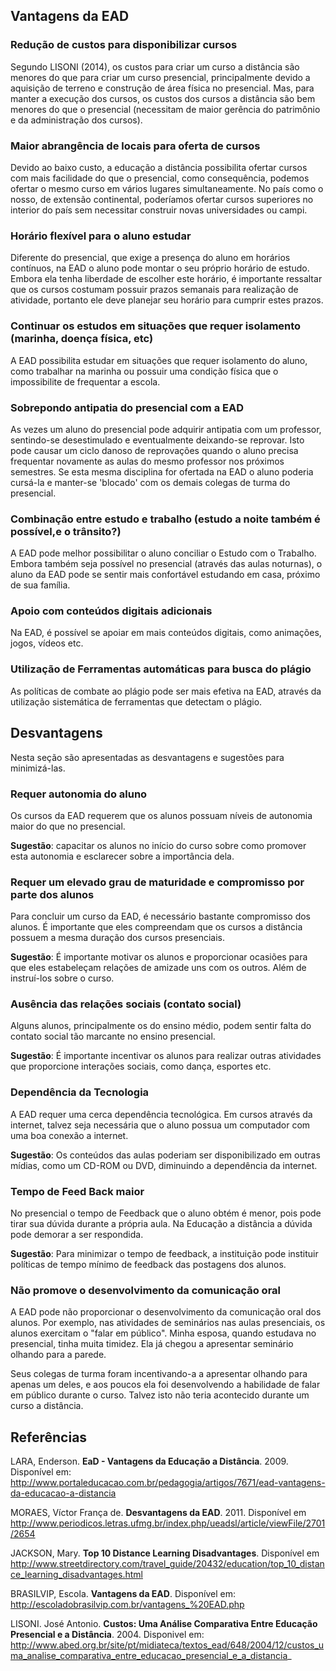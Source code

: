 ﻿
## Vantagens da EAD


### Redução de custos para disponibilizar cursos

Segundo LISONI (2014), os custos para criar um curso a distância são menores do que para criar um curso presencial, principalmente devido a aquisição de terreno e construção de área física no presencial. Mas, para manter a execução dos cursos, os custos dos cursos a distância são bem menores do que o presencial (necessitam de maior gerência do patrimônio e da administração dos cursos).

[//]: # ( "uma vez identificados os principais elementos de custos, tanto na implantação como na operação das duas Instituições, conclui-se que os investimentos de implantação em Instituição Presencial são bem maiores que os de Instituições On-line. Isto devido principalmente à aquisição de terreno e construção de área física." )

### Maior abrangência de locais para oferta de cursos

Devido ao baixo custo, a educação a distância possibilita ofertar cursos com mais facilidade do que o presencial, como consequência, podemos ofertar o mesmo curso em vários lugares simultaneamente. No país como o nosso, de extensão continental, poderíamos ofertar cursos superiores no interior do país sem necessitar construir novas universidades ou campi.

### Horário flexível para o aluno estudar

Diferente do presencial, que exige a presença do aluno em horários contínuos, na EAD o aluno pode montar o seu próprio horário de estudo. Embora ela tenha liberdade de escolher este horário, é importante ressaltar que os cursos costumam possuir prazos semanais para realização de atividade, portanto ele deve planejar seu horário para cumprir estes prazos.

### Continuar os estudos em situações que requer isolamento (marinha, doença física, etc)

A EAD possibilita estudar em situações que requer isolamento do aluno, como trabalhar na marinha ou possuir uma condição física que o impossibilite de frequentar a escola.

### Sobrepondo antipatia do presencial com a EAD

As vezes um aluno do presencial pode adquirir antipatia com um professor, sentindo-se desestimulado e eventualmente deixando-se reprovar. Isto pode causar um ciclo danoso de reprovações quando o aluno precisa frequentar novamente as aulas do mesmo professor nos próximos semestres. Se esta mesma disciplina for ofertada na EAD o aluno poderia cursá-la e manter-se 'blocado' com os demais colegas de turma do presencial.

### Combinação entre estudo e trabalho (estudo a noite também é possível,e o trânsito?)

A EAD pode melhor possibilitar o aluno conciliar o Estudo com o Trabalho. Embora também seja possível no presencial (através das aulas noturnas), o aluno da EAD pode se sentir mais confortável estudando em casa, próximo de sua família.

### Apoio com conteúdos digitais adicionais

Na EAD, é possível se apoiar em mais conteúdos digitais, como animações, jogos, vídeos etc.

### Utilização de Ferramentas automáticas para busca do plágio

As políticas de combate ao plágio pode ser mais efetiva na EAD, através da utilização sistemática de ferramentas que detectam o plágio.

## Desvantagens

Nesta seção são apresentadas as desvantagens e sugestões para minimizá-las.

### Requer autonomia do aluno

Os cursos da EAD requerem que os alunos possuam níveis de autonomia maior do que no presencial.

**Sugestão**: capacitar os alunos no início do curso sobre como promover esta autonomia e esclarecer sobre a importância dela.

### Requer um elevado grau de maturidade e compromisso por parte dos alunos

Para concluir um curso da EAD, é necessário bastante compromisso dos alunos. É importante que eles compreendam que os cursos a distância possuem a mesma duração dos cursos presenciais.

**Sugestão**: É importante motivar os alunos e proporcionar ocasiões para que eles estabeleçam relações de amizade uns com os outros. Além de instruí-los sobre o curso.

### Ausência das relações sociais (contato social)

Alguns alunos, principalmente os do ensino médio, podem sentir falta do contato social tão marcante no ensino presencial.

**Sugestão**: É importante incentivar os alunos para realizar outras atividades que proporcione interações sociais, como dança, esportes etc.

### Dependência da Tecnologia

A EAD requer uma cerca dependência tecnológica. Em cursos através da internet, talvez seja necessária que o aluno possua um computador com uma boa conexão a internet.

**Sugestão**: Os conteúdos das aulas poderiam ser disponibilizado em outras mídias, como um CD-ROM ou DVD, diminuindo a dependência da internet.

### Tempo de Feed Back maior

No presencial o tempo de Feedback que o aluno obtém é menor, pois pode tirar sua dúvida durante a própria aula. Na Educação a distância a dúvida pode demorar a ser respondida.

**Sugestão**: Para minimizar o tempo de feedback, a instituição pode instituir políticas de tempo mínimo de feedback das postagens dos alunos.

### Não promove o desenvolvimento da comunicação oral

A EAD pode não proporcionar o desenvolvimento da comunicação oral dos alunos. Por exemplo, nas atividades de seminários nas aulas presenciais, os alunos exercitam o "falar em público".
Minha esposa, quando estudava no presencial, tinha muita timidez. Ela já chegou a apresentar seminário olhando para a parede.

Seus colegas de turma foram incentivando-a a apresentar olhando para apenas um deles, e aos poucos ela foi desenvolvendo a habilidade de falar em público durante o curso. Talvez isto não teria acontecido durante um curso a distância.


## Referências

LARA, Enderson. **EaD - Vantagens da Educação a Distância**. 2009.
Disponível em: http://www.portaleducacao.com.br/pedagogia/artigos/7671/ead-vantagens-da-educacao-a-distancia

MORAES, Víctor França de. **Desvantagens da EAD**. 2011.
Disponível em  http://www.periodicos.letras.ufmg.br/index.php/ueadsl/article/viewFile/2701/2654

JACKSON, Mary. **Top 10 Distance Learning Disadvantages**.
Disponível em http://www.streetdirectory.com/travel_guide/20432/education/top_10_distance_learning_disadvantages.html

BRASILVIP, Escola. **Vantagens da EAD**.
Disponível em: http://escoladobrasilvip.com.br/vantagens_%20EAD.php

LISONI. José Antonio.
**Custos: Uma Análise Comparativa Entre Educação Presencial e a Distância**. 2004.
Disponivel em: http://www.abed.org.br/site/pt/midiateca/textos_ead/648/2004/12/custos_uma_analise_comparativa_entre_educacao_presencial_e_a_distancia_
